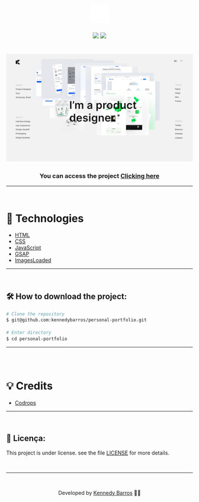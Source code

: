 <h1 align="center">
    <img src="./images/logo-kennedy-white.svg">
</h1>

<div align="center">
    <img src="https://img.shields.io/github/repo-size/kennedybarros/personal-portfolio?color=0C0C0C" />
    <img src="https://img.shields.io/github/license/kennedybarros/personal-portfolio?color=0C0C0C"/>
</div>

<h1 align="center">
    <img src="./images/banner.png">
</h1>

<h3 align="center">You can access the project <a href="https://portfolio-animation-trail.netlify.app/" target="_blank">Clicking here</a></h3>

---

</br>

# 🚀 Technologies

- [HTML](https://www.w3schools.com/html/)
- [CSS](https://www.w3schools.com/css/)
- [JavaScript](https://developer.mozilla.org/en-US/docs/Web/JavaScript)
- [GSAP](https://greensock.com/gsap/)
- [ImagesLoaded](https://imagesloaded.desandro.com/)

---

<br/>

## 🛠 How to download the project:

```bash
# Clone the repository
$ git@github.com:kennedybarros/personal-portfolio.git

# Enter directory
$ cd personal-portfolio
```

---

<br/>

</br>

# 💡 Credits

- [Codrops](https://github.com/codrops/ImageTrailEffects/)

---

<br/>

## 📝 Licença:

This project is under license. see the file [LICENSE](LICENSE.md) for more details.

<br/>

---

<br/>

<p align="center"> Developed by <a href="https://www.linkedin.com/in/kennedybarros/">Kennedy Barros</a> ✌🏼</p>
